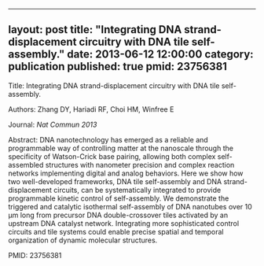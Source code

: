 
---
layout: post
title:  "Integrating DNA strand-displacement circuitry with DNA tile self-assembly."
date:   2013-06-12 12:00:00
category:  publication
published: true
pmid: 23756381
---

Title: Integrating DNA strand-displacement circuitry with DNA tile self-assembly.

Authors: Zhang DY, Hariadi RF, Choi HM, Winfree E

Journal: *Nat Commun 2013*

Abstract: DNA nanotechnology has emerged as a reliable and programmable way of controlling matter at the nanoscale through the specificity of Watson-Crick base pairing, allowing both complex self-assembled structures with nanometer precision and complex reaction networks implementing digital and analog behaviors. Here we show how two well-developed frameworks, DNA tile self-assembly and DNA strand-displacement circuits, can be systematically integrated to provide programmable kinetic control of self-assembly. We demonstrate the triggered and catalytic isothermal self-assembly of DNA nanotubes over 10 μm long from precursor DNA double-crossover tiles activated by an upstream DNA catalyst network. Integrating more sophisticated control circuits and tile systems could enable precise spatial and temporal organization of dynamic molecular structures.

PMID: 23756381

